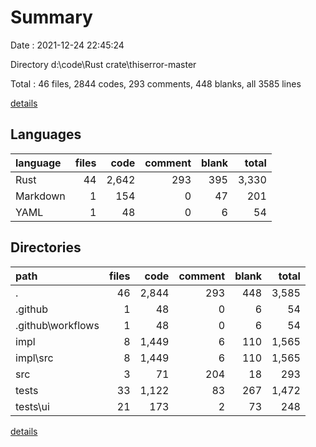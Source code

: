 # Summary

Date : 2021-12-24 22:45:24

Directory d:\code\Rust crate\thiserror-master

Total : 46 files,  2844 codes, 293 comments, 448 blanks, all 3585 lines

[details](details.md)

## Languages
| language | files | code | comment | blank | total |
| :--- | ---: | ---: | ---: | ---: | ---: |
| Rust | 44 | 2,642 | 293 | 395 | 3,330 |
| Markdown | 1 | 154 | 0 | 47 | 201 |
| YAML | 1 | 48 | 0 | 6 | 54 |

## Directories
| path | files | code | comment | blank | total |
| :--- | ---: | ---: | ---: | ---: | ---: |
| . | 46 | 2,844 | 293 | 448 | 3,585 |
| .github | 1 | 48 | 0 | 6 | 54 |
| .github\workflows | 1 | 48 | 0 | 6 | 54 |
| impl | 8 | 1,449 | 6 | 110 | 1,565 |
| impl\src | 8 | 1,449 | 6 | 110 | 1,565 |
| src | 3 | 71 | 204 | 18 | 293 |
| tests | 33 | 1,122 | 83 | 267 | 1,472 |
| tests\ui | 21 | 173 | 2 | 73 | 248 |

[details](details.md)